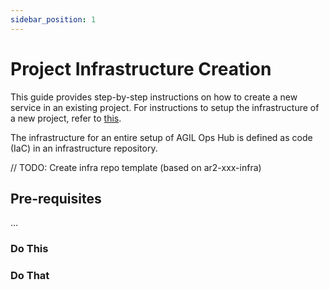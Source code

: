 ```yaml
---
sidebar_position: 1
---
```


# Project Infrastructure Creation

This guide provides step-by-step instructions on how to create a new service in an existing project.
For instructions to setup the infrastructure of a new project, refer to [this](docs/deployment/overview).

The infrastructure for an entire setup of AGIL Ops Hub is defined as code (IaC) in an infrastructure repository.

// TODO: Create infra repo template (based on ar2-xxx-infra)

## Pre-requisites

...

### Do This

### Do That
